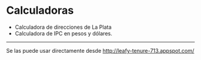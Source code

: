# Calculadoras #
  * Calculadora de direcciones de La Plata
  * Calculadora de IPC en pesos y dólares.


---


Se las puede usar directamente desde http://leafy-tenure-713.appspot.com/